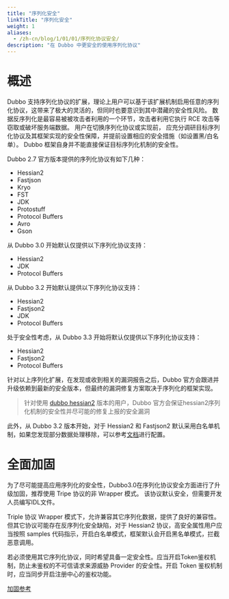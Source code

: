 ```yaml
---
title: "序列化安全"
linkTitle: "序列化安全"
weight: 1
aliases:
  - /zh-cn/blog/1/01/01/序列化协议安全/
description: "在 Dubbo 中更安全的使用序列化协议"
---
```


# 概述

Dubbo 支持序列化协议的扩展，理论上用户可以基于该扩展机制启用任意的序列化协议，这带来了极大的灵活的，但同时也要意识到其中潜藏的安全性风险。
数据反序列化是最容易被被攻击者利用的一个环节，攻击者利用它执行 RCE 攻击等窃取或破坏服务端数据。
用户在切换序列化协议或实现前， 应充分调研目标序列化协议及其框架实现的安全性保障，并提前设置相应的安全措施（如设置黑/白名单）。
Dubbo 框架自身并不能直接保证目标序列化机制的安全性。

Dubbo 2.7 官方版本提供的序列化协议有如下几种：
* Hessian2
* Fastjson
* Kryo
* FST
* JDK
* Protostuff
* Protocol Buffers
* Avro
* Gson

从 Dubbo 3.0 开始默认仅提供以下序列化协议支持：
* Hessian2
* JDK
* Protocol Buffers

从 Dubbo 3.2 开始默认提供以下序列化协议支持：
* Hessian2
* Fastjson2
* JDK
* Protocol Buffers

处于安全性考虑，从 Dubbo 3.3 开始将默认仅提供以下序列化协议支持：
* Hessian2
* Fastjson2
* Protocol Buffers

针对以上序列化扩展，在发现或收到相关的漏洞报告之后，Dubbo 官方会跟进并升级依赖到最新的安全版本，但最终的漏洞修复方案取决于序列化的框架实现。

> 针对使用 [dubbo hessian2](https://github.com/apache/dubbo-hessian-lite/releases) 版本的用户，Dubbo 官方会保证hessian2序列化机制的安全性并尽可能的修复上报的安全漏洞

此外，从 Dubbo 3.2 版本开始，对于 Hessian2 和 Fastjson2 默认采用白名单机制，如果您发现部分数据处理移除，可以参考[文档](/zh-cn/overview/mannual/java-sdk/advanced-features-and-usage/security/class-check/)进行配置。

# 全面加固

为了尽可能提高应用序列化的安全性，Dubbo3.0在序列化协议安全方面进行了升级加固，推荐使用 Tripe 协议的非 Wrapper 模式。
该协议默认安全，但需要开发人员编写IDL文件。

Triple 协议 Wrapper 模式下，允许兼容其它序列化数据，提供了良好的兼容性。但其它协议可能存在反序列化安全缺陷，对于 Hessian2 协议，高安全属性用户应当按照 samples 代码指示，开启白名单模式，框架默认会开启黑名单模式，拦截恶意调用。

若必须使用其它序列化协议，同时希望具备一定安全性。应当开启Token鉴权机制，防止未鉴权的不可信请求来源威胁 Provider 的安全性。开启 Token 鉴权机制时，应当同步开启注册中心的鉴权功能。

[加固参考](/zh-cn/overview/mannual/java-sdk/advanced-features-and-usage/security/)
